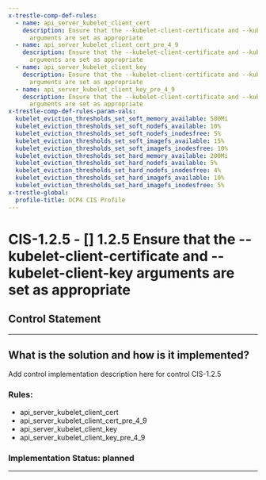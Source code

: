 ```yaml
---
x-trestle-comp-def-rules:
  - name: api_server_kubelet_client_cert
    description: Ensure that the --kubelet-client-certificate and --kubelet-client-key
      arguments are set as appropriate
  - name: api_server_kubelet_client_cert_pre_4_9
    description: Ensure that the --kubelet-client-certificate and --kubelet-client-key
      arguments are set as appropriate
  - name: api_server_kubelet_client_key
    description: Ensure that the --kubelet-client-certificate and --kubelet-client-key
      arguments are set as appropriate
  - name: api_server_kubelet_client_key_pre_4_9
    description: Ensure that the --kubelet-client-certificate and --kubelet-client-key
      arguments are set as appropriate
x-trestle-comp-def-rules-param-vals:
  kubelet_eviction_thresholds_set_soft_memory_available: 500Mi
  kubelet_eviction_thresholds_set_soft_nodefs_available: 10%
  kubelet_eviction_thresholds_set_soft_nodefs_inodesfree: 5%
  kubelet_eviction_thresholds_set_soft_imagefs_available: 15%
  kubelet_eviction_thresholds_set_soft_imagefs_inodesfree: 10%
  kubelet_eviction_thresholds_set_hard_memory_available: 200Mi
  kubelet_eviction_thresholds_set_hard_nodefs_available: 5%
  kubelet_eviction_thresholds_set_hard_nodefs_inodesfree: 4%
  kubelet_eviction_thresholds_set_hard_imagefs_available: 10%
  kubelet_eviction_thresholds_set_hard_imagefs_inodesfree: 5%
x-trestle-global:
  profile-title: OCP4 CIS Profile
---
```


# CIS-1.2.5 - \[\] 1.2.5 Ensure that the --kubelet-client-certificate and --kubelet-client-key arguments are set as appropriate

## Control Statement

______________________________________________________________________

## What is the solution and how is it implemented?

<!-- For implementation status enter one of: implemented, partial, planned, alternative, not-applicable -->

<!-- Note that the list of rules under ### Rules: is read-only and changes will not be captured after assembly to JSON -->

Add control implementation description here for control CIS-1.2.5

### Rules:

  - api_server_kubelet_client_cert
  - api_server_kubelet_client_cert_pre_4_9
  - api_server_kubelet_client_key
  - api_server_kubelet_client_key_pre_4_9

### Implementation Status: planned

______________________________________________________________________
